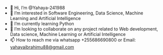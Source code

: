 - 👋 Hi, I’m @Yahaya-241988
- 👀 I’m interested in Software Engineering, Data Science, Machine Learning and Artificial Intelligence
- 🌱 I’m currently learning Python
- 💞️ I’m looking to collaborate on any project related to Web development, Data science, Machine Learning or Artificial Intelligence
- 📫 How to reach me via whatsapp +255686690800 or Email: yahayaibrahimu88@gmail.com

<!---
Yahaya-241988/Yahaya-241988 is a ✨ special ✨ repository because its `README.md` (this file) appears on your GitHub profile.
You can click the Preview link to take a look at your changes.
--->
